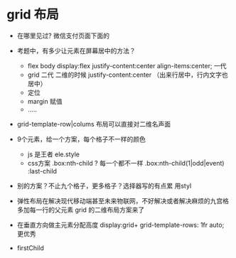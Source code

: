 # grid 布局

- 在哪里见过? 微信支付页面下面的
- 考题中，有多少让元素在屏幕居中的方法？
    - flex  body display:flex  justify-content:center align-items:center;  一代
    - grid  二代 二维的时候  justify-content:center （出来行居中，行内文字也居中）
    - 定位
    - margin 赋值
    - .....
- grid-template-row|colums
    布局可以直接对二维名声面
- 9个元素，给一个方案，每个格子不一样的颜色
    - js 是王者 ele.style
    - css方案 .box:nth-child
    ? 每一个都不一样
    .box:nth-child(1|odd|event) :last-child
- 别的方案？不止九个格子，更多格子？选择器写的有点累
    用styl

- 弹性布局在解决现代移动端甚至未来物联网，不好解决或者解决麻烦的九宫格 多加每一行的父元素
    grid 的二维布局方案来了

- 在垂直方向做主元素分配高度
    display:grid+ grid-template-rows: 1fr auto;
    更优秀
- firstChild
